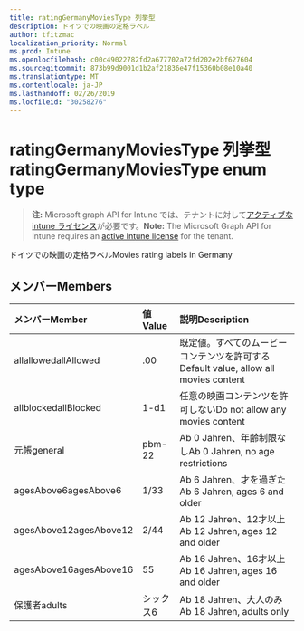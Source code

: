 ```yaml
---
title: ratingGermanyMoviesType 列挙型
description: ドイツでの映画の定格ラベル
author: tfitzmac
localization_priority: Normal
ms.prod: Intune
ms.openlocfilehash: c00c49022782fd2a677702a72fd202e2bf627604
ms.sourcegitcommit: 873b99d9001d1b2af21836e47f15360b08e10a40
ms.translationtype: MT
ms.contentlocale: ja-JP
ms.lasthandoff: 02/26/2019
ms.locfileid: "30258276"
---
```

# <a name="ratinggermanymoviestype-enum-type"></a><span data-ttu-id="56d14-103">ratingGermanyMoviesType 列挙型</span><span class="sxs-lookup"><span data-stu-id="56d14-103">ratingGermanyMoviesType enum type</span></span>

> <span data-ttu-id="56d14-104">**注:** Microsoft graph API for Intune では、テナントに対して[アクティブな intune ライセンス](https://go.microsoft.com/fwlink/?linkid=839381)が必要です。</span><span class="sxs-lookup"><span data-stu-id="56d14-104">**Note:** The Microsoft Graph API for Intune requires an [active Intune license](https://go.microsoft.com/fwlink/?linkid=839381) for the tenant.</span></span>

<span data-ttu-id="56d14-105">ドイツでの映画の定格ラベル</span><span class="sxs-lookup"><span data-stu-id="56d14-105">Movies rating labels in Germany</span></span>

## <a name="members"></a><span data-ttu-id="56d14-106">メンバー</span><span class="sxs-lookup"><span data-stu-id="56d14-106">Members</span></span>
|<span data-ttu-id="56d14-107">メンバー</span><span class="sxs-lookup"><span data-stu-id="56d14-107">Member</span></span>|<span data-ttu-id="56d14-108">値</span><span class="sxs-lookup"><span data-stu-id="56d14-108">Value</span></span>|<span data-ttu-id="56d14-109">説明</span><span class="sxs-lookup"><span data-stu-id="56d14-109">Description</span></span>|
|:---|:---|:---|
|<span data-ttu-id="56d14-110">allallowed</span><span class="sxs-lookup"><span data-stu-id="56d14-110">allAllowed</span></span>|<span data-ttu-id="56d14-111">.0</span><span class="sxs-lookup"><span data-stu-id="56d14-111">0</span></span>|<span data-ttu-id="56d14-112">既定値。すべてのムービーコンテンツを許可する</span><span class="sxs-lookup"><span data-stu-id="56d14-112">Default value, allow all movies content</span></span>|
|<span data-ttu-id="56d14-113">allblocked</span><span class="sxs-lookup"><span data-stu-id="56d14-113">allBlocked</span></span>|<span data-ttu-id="56d14-114">1-d</span><span class="sxs-lookup"><span data-stu-id="56d14-114">1</span></span>|<span data-ttu-id="56d14-115">任意の映画コンテンツを許可しない</span><span class="sxs-lookup"><span data-stu-id="56d14-115">Do not allow any movies content</span></span>|
|<span data-ttu-id="56d14-116">元帳</span><span class="sxs-lookup"><span data-stu-id="56d14-116">general</span></span>|<span data-ttu-id="56d14-117">pbm-2</span><span class="sxs-lookup"><span data-stu-id="56d14-117">2</span></span>|<span data-ttu-id="56d14-118">Ab 0 Jahren、年齢制限なし</span><span class="sxs-lookup"><span data-stu-id="56d14-118">Ab 0 Jahren, no age restrictions</span></span>|
|<span data-ttu-id="56d14-119">agesAbove6</span><span class="sxs-lookup"><span data-stu-id="56d14-119">agesAbove6</span></span>|<span data-ttu-id="56d14-120">1/3</span><span class="sxs-lookup"><span data-stu-id="56d14-120">3</span></span>|<span data-ttu-id="56d14-121">Ab 6 Jahren、才を過ぎた</span><span class="sxs-lookup"><span data-stu-id="56d14-121">Ab 6 Jahren, ages 6 and older</span></span>|
|<span data-ttu-id="56d14-122">agesAbove12</span><span class="sxs-lookup"><span data-stu-id="56d14-122">agesAbove12</span></span>|<span data-ttu-id="56d14-123">2/4</span><span class="sxs-lookup"><span data-stu-id="56d14-123">4</span></span>|<span data-ttu-id="56d14-124">Ab 12 Jahren、12才以上</span><span class="sxs-lookup"><span data-stu-id="56d14-124">Ab 12 Jahren, ages 12 and older</span></span>|
|<span data-ttu-id="56d14-125">agesAbove16</span><span class="sxs-lookup"><span data-stu-id="56d14-125">agesAbove16</span></span>|<span data-ttu-id="56d14-126">5</span><span class="sxs-lookup"><span data-stu-id="56d14-126">5</span></span>|<span data-ttu-id="56d14-127">Ab 16 Jahren、16才以上</span><span class="sxs-lookup"><span data-stu-id="56d14-127">Ab 16 Jahren, ages 16 and older</span></span>|
|<span data-ttu-id="56d14-128">保護者</span><span class="sxs-lookup"><span data-stu-id="56d14-128">adults</span></span>|<span data-ttu-id="56d14-129">シックス</span><span class="sxs-lookup"><span data-stu-id="56d14-129">6</span></span>|<span data-ttu-id="56d14-130">Ab 18 Jahren、大人のみ</span><span class="sxs-lookup"><span data-stu-id="56d14-130">Ab 18 Jahren, adults only</span></span>|



